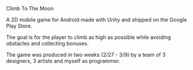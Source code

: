 Climb To The Moon

A 2D mobile game for Android made with Unity and shipped on the Google Play Store.

The goal is for the player to climb as high as possible while avoiding obstacles and collecting bonuses.

The game was produced in two weeks (2/27 - 3/9) by a team of 3 designers, 3 artists and myself as programmer.
